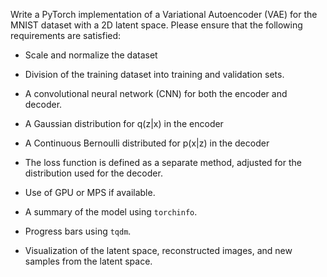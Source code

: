 Write a PyTorch implementation of a Variational Autoencoder (VAE) for the MNIST dataset with a 2D latent space. Please ensure that the following requirements are satisfied:

- Scale and normalize the dataset
- Division of the training dataset into training and validation sets.
- A convolutional neural network (CNN) for both the encoder and decoder.
- A Gaussian distribution for q(z|x) in the encoder
- A Continuous Bernoulli distributed for p(x|z) in the decoder
- The loss function is defined as a separate method, adjusted for the distribution used for the decoder.
- Use of GPU or MPS if available.



- A summary of the model using `torchinfo`.
- Progress bars using `tqdm`.


- Visualization of the latent space, reconstructed images, and new samples from the latent space.
